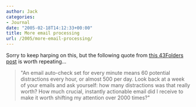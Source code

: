 ```yaml
---
author: Jack
categories:
- Journal
date: "2005-02-18T14:12:33+00:00"
title: More email processing
url: /2005/more-email-processing/
---
```


Sorry to keep harping on this, but the following quote from [this 43Folders post][1] is worth repeating&#8230;

> 
> 
> "An email auto-check set for every minute means 60 potential distractions every hour, or almost 500 per day. Look back at a week of your emails and ask yourself: how many distractions was that really worth? How much crucial, instantly actionable email did I receive to make it worth shifting my attention over 2000 times?"
> 
>

 [1]: http://www.43folders.com/2005/02/quick_tips_on_p.html